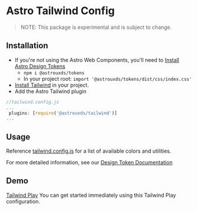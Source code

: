 # Astro Tailwind Config

> NOTE: This package is experimental and is subject to change. 

## Installation

* If you're not using the Astro Web Components, you'll need to [Install Astro Design Tokens](https://github.com/RocketCommunicationsInc/astro-design-tokens)
	* `npm i @astrouxds/tokens`
	* In your project root: `import '@astrouxds/tokens/dist/css/index.css'`
* [Install Tailwind](https://tailwindcss.com/docs/installation) in your project.
* Add the Astro Tailwind plugin 
```js
//tailwind.config.js
...
 plugins: [require('@astrouxds/tailwind')]
...

```


## Usage

Reference [tailwind.config.js](./tailwind.config.js) for a list of available colors and utilities.

For more detailed information, see our [Design Token Documentation](https://astrouxds.org/design-tokens/system)

## Demo

[Tailwind Play](https://play.tailwindcss.com/H3SyHmQxA5)
You can get started immediately using this Tailwind Play configuration.

